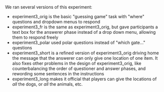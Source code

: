 We ran several versions of this experiment:

* experiment3_orig is the basic "guessing game" task with "where" questions and dropdown menus to respond
* experiment3_fr is the same as experiment3_orig, but gave participants a text box for the answerer phase instead of a drop down menu, allowing them to respond freely
* experiment3_polar used polar questions instead of "which gate..." questions
* experiment3_short is a refined version of experiment3_orig driving home the message that the answerer can only give one location of one item. It also fixes other problems in the design of experiment3_orig, like counterbalancing the order of questioner and answer phases, and rewording some sentences in the instructions
* experiment3_long makes it official that players can give the locations of *all* the dogs, or *all* the animals, etc.
